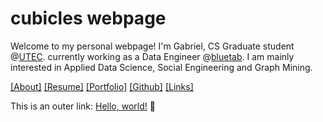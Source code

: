 
# cubicles webpage

Welcome to my personal webpage! I'm Gabriel, CS Graduate student @[UTEC](https://posgrado.utec.edu.pe/). currently working as a Data Engineer @[bluetab](https://www.bluetab.net/en/). I am mainly interested in Applied Data Science, Social Engineering and Graph Mining.

[\[About\]](/about.md) 
[\[Resume\]](/resume.pdf)
[\[Portfolio\]](portfolio/index.md)
[\[Github\]](https://github.com/cubicles)
[\[Links\]](/links.md)


This is an outer link:
<a href="http://example.com/" target="_blank">Hello, world!</a>
📝 